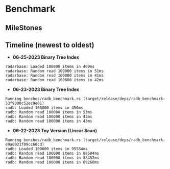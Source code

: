 # Benchmark

## MileStones

## Timeline (newest to oldest)

* **06-25-2023 Binary Tree Index** 
```
radarbase: Loaded 100000 items in 409ms
radarbase: Random read 100000 items in 51ms
radarbase: Random read 100000 items in 41ms
radarbase: Random read 100000 items in 42ms
```

* **06-23-2023 Binary Tree Index**
```
Running benches/radb_benchmark.rs (target/release/deps/radb_benchmark-53f9308c52ec9e61)
radb: Loaded 100000 items in 450ms
radb: Random read 100000 items in 53ms
radb: Random read 100000 items in 43ms
radb: Random read 100000 items in 43ms
```

* **06-22-2023 Toy Version (Linear Scan)**
```
Running benches/radb_benchmark.rs (target/release/deps/radb_benchmark-e9a0921f09cc60cd)
radb: Loaded 100000 items in 95584ms
radb: Random read 100000 items in 88584ms
radb: Random read 100000 items in 88452ms
radb: Random read 100000 items in 89260ms
```
